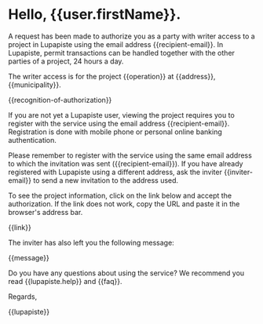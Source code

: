 # Hello, {{user.firstName}}. 

A request has been made to authorize you as a party with writer access
to a project in Lupapiste using the email address
{{recipient-email}}. In Lupapiste, permit transactions can be handled
together with the other parties of a project, 24 hours a day.

The writer access is for the project {{operation}} at {{address}},
{{municipality}}.

{{recognition-of-authorization}}

If you are not yet a Lupapiste user, viewing the project requires you
to register with the service using the email address
{{recipient-email}}. Registration is done with mobile phone or
personal online banking authentication.

Please remember to register with the service using the same email
address to which the invitation was sent ({{recipient-email}}). If you
have already registered with Lupapiste using a different address, ask
the inviter {{inviter-email}} to send a new invitation to the address
used.

To see the project information, click on the link below and accept the
authorization. If the link does not work, copy the URL and paste it in
the browser's address bar.

{{link}}

The inviter has also left you the following message: 

{{message}}

Do you have any questions about using the service? We recommend you
read {{lupapiste.help}} and {{faq}}.

Regards,

{{lupapiste}} 
